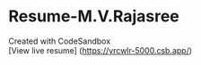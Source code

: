 # Resume-M.V.Rajasree
Created with CodeSandbox <br>
[View live resume] (https://yrcwlr-5000.csb.app/)
